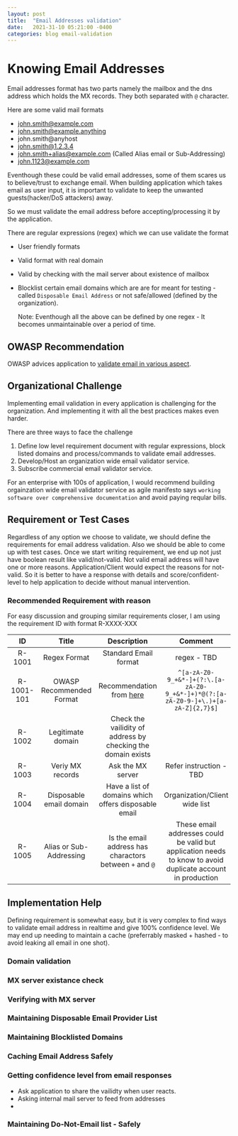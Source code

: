 ```yaml
---
layout: post
title:  "Email Addresses validation"
date:   2021-31-10 05:21:00 -0400
categories: blog email-validation
---
```


# Knowing Email Addresses
Email addresses format has two parts namely the mailbox and the dns address which holds the MX records. They both separated with `@` character.

Here are some valid mail formats
- john.smith@example.com
- john.smith@example.anything
- john.smith@anyhost
- john.smith@1.2.3.4
- john.smith+alias@example.com (Called Alias email or Sub-Addressing)
- john.1123@example.com

Eventhough these could be valid email addresses, some of them scares us to believe/trust to exchange email.
When building application which takes email as user input, it is important to validate to keep the unwanted guests(hacker/DoS attackers) away.

So we must validate the email address before accepting/processing it by the application.

There are regular expressions (regex) which we can use validate the format

- User friendly formats
- Valid format with real domain
- Valid by checking with the mail server about existence of mailbox
- Blocklist certain email domains which are are for meant for testing - called `Disposable Email Address` or not safe/allowed (defined by the organization).

    Note: Eventhough all the above can be defined by one regex - It becomes unmaintainable over a period of time.

## OWASP Recommendation
OWASP advices application to [validate email in various aspect](https://cheatsheetseries.owasp.org/cheatsheets/Input_Validation_Cheat_Sheet.html#email-address-validation).


## Organizational Challenge
Implementing email validation in every application is challenging for the organization. And implementing it with all the best practices makes even harder. 

There are three ways to face the challenge
1. Define low level requirement document with regular expressions, block listed domains and process/commands to validate email addresses.
1. Develop/Host an organization wide email validator service.
1. Subscribe commercial email validator service. 

For an enterprise with 100s of application, I would recommend building orgainzation wide email validator service as agile manifesto says `working software over comprehensive documentation` and avoid paying reqular bills. 

## Requirement or Test Cases
Regardless of any option we choose to validate, we should define the requirements for email address validation. Also we should be able to come up with test cases.
Once we start writing requirement, we end up not just have boolean result like valid/not-valid. Not valid email address will have one or more reasons. Application/Client would expect the reasons for not-valid. So it is better to have a response with details and score/confident-level to help application to decide without manual intervention.


### Recommended Requirement with reason

For easy discussion and grouping similar requirements closer, I am using the requirement ID with format R-XXXX-XXX


| ID            | Title    | Description   | Comment     | 
| :----:        |     :----:   |  :----:        | :----: |
| R-1001        | Regex Format       | Standard Email format   | regex - TBD  |
| R-1001- 101 | OWASP Recommended Format| Recommendation from [here](https://owasp.org/www-community/OWASP_Validation_Regex_Repository) | `^[a-zA-Z0-9_+&*-]+(?:\.[a-zA-Z0-9_+&*-]+)*@(?:[a-zA-Z0-9-]+\.)+[a-zA-Z]{2,7}$]`|
| R-1002     | Legitimate domain        | Check the vailidity of address by checking the domain exists      |  |
| R-1003 | Veriy MX records | Ask the MX server | Refer instruction - TBD|
| R-1004 | Disposable email domain | Have a list of domains which offers disposable email | Organization/Client wide list |
| R-1005 | Alias or Sub-Addressing | Is the email address has charactors between `+` and `@` | These email addresses could be valid but application needs to know to avoid duplicate account in production |


## Implementation Help
Defining requirement is somewhat easy, but it is very complex to find ways to validate email address in realtime and give 100% confidence level. We may end up needing to maintain a cache (preferrably masked + hashed - to avoid leaking all email in one shot).

### Domain validation

### MX server existance check

### Verifying with MX server

### Maintaining Disposable Email Provider List

### Maintaining Blocklisted Domains

### Caching Email Address Safely

### Getting confidence level from email responses
- Ask application to share the vailidty when user reacts. 
- Asking internal mail server to feed from addresses
- 

### Maintaining Do-Not-Email list - Safely

